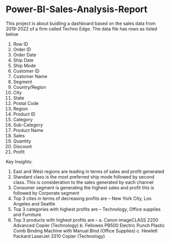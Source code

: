 # Power-BI-Sales-Analysis-Report
This project is about buidling a dashboard based on the sales data from 2019-2022 of a firm called Techno Edge. The data file has rows as listed below 

1. Row ID
2. Order ID
3. Order Date
4. Ship Date
5. Ship Mode
6. Customer ID
7. Customer Name
8. Segment
9. Country/Region
10. City
11. State
12. Postal Code
13. Region
14. Product ID
15. Category
16. Sub-Category
17. Product Name
18. Sales
19. Quantity
20. Discount
21. Profit


Key Insights:
1.	East and West regions are leading in terms of sales and profit generated 
2.	Standard class is the most preferred ship mode followed by second class. This is consideration to the sales generated by each channel
3.	Consumer segment is generating the highest sales and profit this is followed by Corporate segment
4.	Top 3 cites in terms of decreasing profits are – New York City, Los Angeles and Seattle
5.	Top 3 categories with highest profits are – Technology, Office supplies and Furniture
6.	Top 3 products with highest profits are –
        a. Canon imageCLASS 2200 Advanced Copier (Technology)
  	    b. Fellowes PB500 Electric Punch Plastic Comb Binding Machine with Manual Bind (Office Supplies)
  	    c. Hewlett Packard LaserJet 3310 Copier (Technology)
